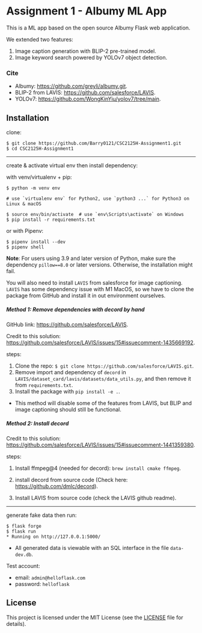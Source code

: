# Assignment 1 - Albumy ML App

This is a ML app based on the open source Albumy Flask web application.

We extended two features:

1. Image caption generation with BLIP-2 pre-trained model.
2. Image keyword search powered by YOLOv7 object detection.

### Cite

- Albumy: https://github.com/greyli/albumy.git.
- BLIP-2 from LAVIS: https://github.com/salesforce/LAVIS.
- YOLOv7: https://github.com/WongKinYiu/yolov7/tree/main.

## Installation

clone:

```
$ git clone https://github.com/Barry0121/CSC2125H-Assignment1.git
$ cd CSC2125H-Assignment1
```

---

create & activate virtual env then install dependency:

with venv/virtualenv + pip:

```
$ python -m venv env

# use `virtualenv env` for Python2, use `python3 ...` for Python3 on Linux & macOS

$ source env/bin/activate  # use `env\Scripts\activate` on Windows
$ pip install -r requirements.txt
```

or with Pipenv:

```
$ pipenv install --dev
$ pipenv shell
```

**Note**: For users using 3.9 and later version of Python, make sure the dependency `pillow==8.0` or later versions. Otherwise, the installation might fail.

You will also need to install `LAVIS` from salesforce for image captioning. `LAVIS` has some dependency issue with M1 MacOS, so we have to clone the package from GitHub and install it in out environment ourselves.

##### Method 1: Remove dependencies with decord by hand

GitHub link: https://github.com/salesforce/LAVIS.

Credit to this solution: https://github.com/salesforce/LAVIS/issues/15#issuecomment-1435669192.

steps:

1. Clone the repo: `$ git clone https://github.com/salesforce/LAVIS.git`.
2. Remove import and dependency of `decord` in `LAVIS/dataset_card/lavis/datasets/data_utils.py`, and then remove it from `requirements.txt`.
3. Install the package with `pip install -e .`.

- This method will disable some of the features from LAVIS, but BLIP and image captioning should still be functional.

##### Method 2: Install decord

Credit to this solution: https://github.com/salesforce/LAVIS/issues/15#issuecomment-1441359380.

steps:

1. Install ffmpeg@4 (needed for decord): `brew install cmake ffmpeg`.

2. install decord from source code (Check here: https://github.com/dmlc/decord).

3. Install LAVIS from source code (check the LAVIS github readme).

---

generate fake data then run:

```
$ flask forge
$ flask run
* Running on http://127.0.0.1:5000/
```

- All generated data is viewable with an SQL interface in the file `data-dev.db`.

Test account:

- email: `admin@helloflask.com`
- password: `helloflask`

## License

This project is licensed under the MIT License (see the
[LICENSE](LICENSE) file for details).
